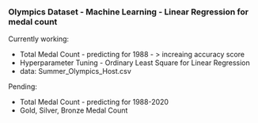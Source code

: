 ### Olympics Dataset - Machine Learning - Linear Regression for medal count

Currently working:
- Total Medal Count - predicting for 1988 - > increaing accuracy score
- Hyperparameter Tuning - Ordinary Least Square for Linear Regression
- data: Summer_Olympics_Host.csv
 


Pending:
- Total Medal Count - predicting for 1988-2020
- Gold, Silver, Bronze Medal Count
